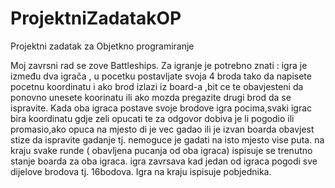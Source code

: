 # ProjektniZadatakOP
Projektni zadatak za Objetkno programiranje


Moj zavrsni rad se zove Battleships. Za igranje je potrebno znati : igra je između dva igrača ,
u pocetku postavljate svoja 4 broda tako da napisete pocetnu koordinatu i ako brod izlazi iz board-a ,bit ce te
obavjesteni da ponovno unesete koorinatu ili ako mozda pregazite drugi brod da se ispravite. Kada oba igraca
postave svoje brodove igra pocima,svaki igrac bira koordinatu gdje zeli opucati te za odgovor dobiva je li pogodio
ili promasio,ako opuca na mjesto di je vec gadao ili je izvan boarda obavjest stize da ispravite gadanje tj.
nemoguce je gadati na isto mjesto vise puta. na kraju svake runde ( obavljena pucanja od oba igraca) ispisuje se
trenutno stanje boarda za oba igraca. igra zavrsava kad jedan od igraca pogodi sve dijelove brodova tj. 16bodova.
Igra na kraju ispisuje pobjednika.
